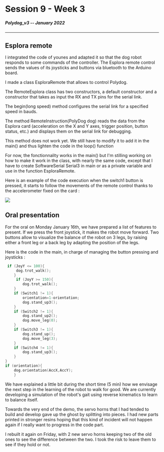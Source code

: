 # Session 9 - Week 3

##### Polydog_v3 -- January 2022

-----

## Esplora remote

I integrated the code of younes and adapted it so that the dog robot responds to some commands of the controller. The Esplora remote control sends the values of its joysticks and buttons via bluetooth to the Arduino board. 

I made a class EsploraRemote that allows to control Polydog.

The RemoteEsplora class has two constructors, a default constructor and a constructor that takes as input the RX and TX pins for the serial link.

The begin(long speed) method configures the serial link for a specified speed in bauds.

The method RemoteInstruction(PolyDog dog) reads the data from the Esplora card (acceleration on the X and Y axes, trigger position, button status, etc.) and displays them on the serial link for debugging.

This method does not work yet. We still have to modify it to add it in the main() and thus lighten the code in the loop() function

For now, the fonctionnality works in the main() but I'm stilling working on how to make it work in the class, with nearly the same code, except that I have to create SoftwareSerial Serial3 in main or as a private variable and use in the function EsploraRemote.

Here is an example of the code execution when the switch1 button is pressed, it starts to follow the movements of the remote control thanks to the accelerometer fixed on the card :

![](orientation.gif)


## Oral presentation


For the oral on Monday January 16th, we have prepared a list of features to present. If we press the front joystick, it makes the robot move forward. Two buttons allow to visualize the balance of the robot on 3 legs, by raising either a front leg or a back leg by adapting the position of the legs.



Here is the code in the main, in charge of managing the button pressing and joysticks : 

```c++
 if (JoyY <= 100){
     dog.trot_walk();
    }
     if (JoyY >= 150){
        dog.trot_walk();
    }
    if (Switch1 != 1){
        orientation=1-orientation;
        dog.stand_up3();
    }
    if (Switch2 != 1){
        dog.stand_up2();
        dog.move_leg(0);
    }
    if (Switch3 != 1){
        dog.stand_up();
        dog.move_leg(3);
    }
    if (Switch4 != 1){
        dog.stand_up3();
    }
}
if (orientation){
    dog.orientation(AccX,AccY);
    }
```

We have explained a little bit during the short time (5 min) how we envisage the next step in the learning of the robot to walk for good. We are currently developing a simulation of the robot's gait using reverse kinematics to learn to balance itself. 

Towards the very end of the demo, the servo horns that I had tended to build and develop gave up the ghost by splitting into pieces. I had new parts printed in stronger resins hoping that this kind of incident will not happen again if I really want to progress in the code part.

I rebuilt it again on Friday, with 2 new servo horns keeping two of the old ones to see the difference between the two. I took the risk to leave them to see if they hold or not.

